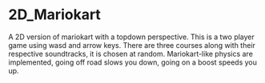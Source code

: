 # 2D_Mariokart
A 2D version of mariokart with a topdown perspective.
This is a two player game using wasd and arrow keys.
There are three courses along with their respective soundtracks, it is chosen at random.
Mariokart-like physics are implemented, going off road slows you down, going on a boost speeds you up.
